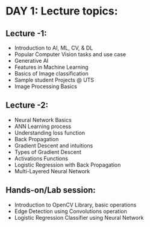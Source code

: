 # DAY 1: Lecture topics:

## Lecture -1:
* Introduction to AI, ML, CV, & DL
* Popular Computer Vision tasks and use case
* Generative AI
* Features in Machine Learning
* Basics of Image classification  
* Sample student Projects @ UTS
* Image Processing Basics

## Lecture -2:
* Neural Network Basics
* ANN Learning process
* Understanding loss function
* Back Propagation
* Gradient Descent and intuitions
* Types of Gradient Descent
* Activations Functions
* Logistic Regression with Back Propagation
* Multi-Layered Neural Network

## Hands-on/Lab session:
* Introduction to OpenCV Library, basic operations
* Edge Detection using Convolutions operation
* Logistic Regression Classifier using Neural Network
